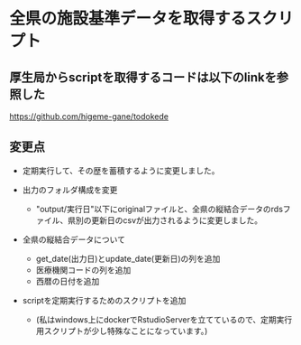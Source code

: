 # 全県の施設基準データを取得するスクリプト

## 厚生局からscriptを取得するコードは以下のlinkを参照した

https://github.com/higeme-gane/todokede

## 変更点

- 定期実行して、その歴を蓄積するように変更しました。
- 出力のフォルダ構成を変更
  - "output/実行日"以下にoriginalファイルと、全県の縦結合データのrdsファイル、県別の更新日のcsvが出力されるように変更しました。

- 全県の縦結合データについて
  - get_date(出力日)とupdate_date(更新日)の列を追加
  - 医療機関コードの列を追加
  - 西暦の日付を追加

- scriptを定期実行するためのスクリプトを追加
  - (私はwindows上にdockerでRstudioServerを立てているので、定期実行用スクリプトが少し特殊なことになっています。)


